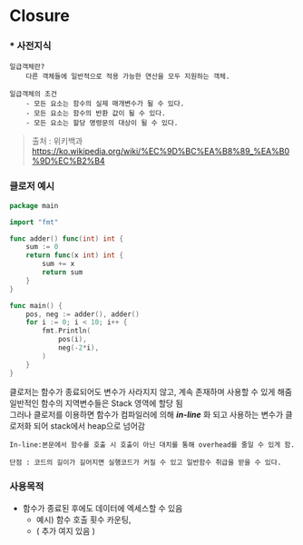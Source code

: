 # Closure

### * 사전지식
    일급객체란?
        다른 객체들에 일반적으로 적용 가능한 연산을 모두 지원하는 객체.

    일급객체의 조건
        - 모든 요소는 함수의 실제 매개변수가 될 수 있다.
        - 모든 요소는 함수의 반환 값이 될 수 있다.
        - 모든 요소는 할당 명령문의 대상이 될 수 있다.   
>출처 : 위키백과 https://ko.wikipedia.org/wiki/%EC%9D%BC%EA%B8%89_%EA%B0%9D%EC%B2%B4


### 클로저 예시

```go
package main

import "fmt"

func adder() func(int) int {
	sum := 0
	return func(x int) int {
		sum += x
		return sum
	}
}

func main() {
	pos, neg := adder(), adder()
	for i := 0; i < 10; i++ {
		fmt.Println(
			pos(i),
			neg(-2*i),
		)
	}
}
```   

클로저는 함수가 종료되어도 변수가 사라지지 않고, 계속 존재하며 사용할 수 있게 해줌   
일반적인 함수의 지역변수들은 Stack 영역에 할당 됨   
그러나 클로저를 이용하면 함수가 컴파일러에 의해 ***in-line*** 화 되고 사용하는 변수가 클로저화 되어 stack에서 heap으로 넘어감

    In-line:본문에서 함수를 호출 시 호출이 아닌 대치를 통해 overhead를 줄일 수 있게 함.   

    단점 : 코드의 길이가 길어지면 실행코드가 커질 수 있고 일반함수 취급을 받을 수 있다.
    

### 사용목적
* 함수가 종료된 후에도 데이터에 엑세스할 수 있음   
    - 예시) 함수 호출 횟수 카운팅, 
    - ( 추가 여지 있음 )


